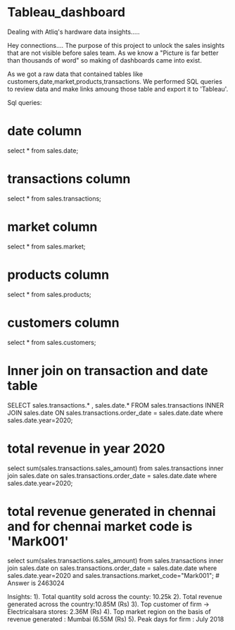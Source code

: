 # Tableau_dashboard
Dealing with Atliq's hardware data insights.....

Hey connections....
The purpose of this project to unlock the sales insights that are not visible before sales team.
As we know a "Picture is far better than thousands of word" so making of dashboards came into exist.

As we got a raw data that contained tables like customers,date,market,products,transactions.
We performed SQL queries to review data and make links amoung those table and export it to 'Tableau'.

Sql queries:

# date column
select * from sales.date; 
# transactions column
select * from sales.transactions;
# market column
select * from sales.market; 
# products column
select * from sales.products;
# customers column
select * from sales.customers;
# Inner join on transaction and date table
SELECT sales.transactions.* , sales.date.* FROM sales.transactions INNER JOIN sales.date ON sales.transactions.order_date = sales.date.date where sales.date.year=2020;
# total revenue in year 2020
select sum(sales.transactions.sales_amount) from sales.transactions inner join sales.date on sales.transactions.order_date = sales.date.date where sales.date.year=2020;
# total revenue generated in chennai and for chennai market code is 'Mark001'
select sum(sales.transactions.sales_amount) from sales.transactions inner join sales.date 
on sales.transactions.order_date = sales.date.date 
where sales.date.year=2020 and sales.transactions.market_code="Mark001";   # Answer is 2463024

Insights:
1). Total quantity sold across the county: 10.25k
2). Total revenue generated across the country:10.85M (Rs)
3). Top customer of firm -> Electricalsara stores: 2.36M (Rs)
4). Top market region on the basis of revenue generated : Mumbai (6.55M (Rs)
5). Peak days for firm : July 2018

